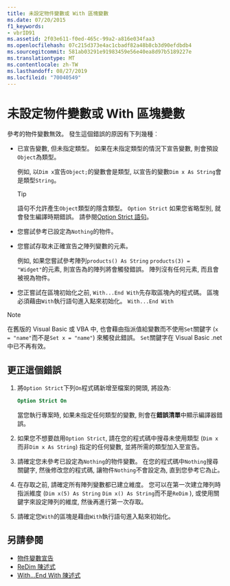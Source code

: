 ```yaml
---
title: 未設定物件變數或 With 區塊變數
ms.date: 07/20/2015
f1_keywords:
- vbrID91
ms.assetid: 2f03e611-f0ed-465c-99a2-a816e034faa3
ms.openlocfilehash: 07c215d373e4ac1cbadf82a48b8cb3d90efdbdb4
ms.sourcegitcommit: 581ab03291e91983459e56e40ea8d97b5189227e
ms.translationtype: MT
ms.contentlocale: zh-TW
ms.lasthandoff: 08/27/2019
ms.locfileid: "70040549"
---
```

# <a name="object-variable-or-with-block-variable-not-set"></a>未設定物件變數或 With 區塊變數
參考的物件變數無效。   發生這個錯誤的原因有下列幾種︰

- 已宣告變數, 但未指定類型。 如果在未指定類型的情況下宣告變數, 則會預設`Object`為類型。

    例如, 以`Dim x`宣告`Object;`的變數會是類型, 以宣告的變數`Dim x As String`會是類型`String`。

    > [!TIP]
    > 語句不允許產生`Object`類型的隱含類型。 `Option Strict` 如果您省略型別, 就會發生編譯時期錯誤。 請參閱[Option Strict 語句](../../../visual-basic/language-reference/statements/option-strict-statement.md)。

- 您嘗試參考已設定為`Nothing`的物件。

- 您嘗試存取未正確宣告之陣列變數的元素。

    例如, 如果您嘗試參考陣列`products() As String` `products(3) = "Widget"`的元素, 則宣告為的陣列將會觸發錯誤。 陣列沒有任何元素, 而且會被視為物件。

- 您正嘗試在區塊初始化之前, `With...End With`先存取區塊內的程式碼。   區塊必須藉由`With`執行語句進入點來初始化。 `With...End With`

> [!NOTE]
> 在舊版的 Visual Basic 或 VBA 中, 也會藉由指派值給變數而不使用`Set`關鍵字 (`x = "name"`而不是`Set x = "name"`) 來觸發此錯誤。 `Set`關鍵字在 Visual Basic .net 中已不再有效。

## <a name="to-correct-this-error"></a>更正這個錯誤

1. 將`Option Strict`下列`On`程式碼新增至檔案的開頭, 將設為:

    ```vb
    Option Strict On
    ```

    當您執行專案時, 如果未指定任何類型的變數, 則會在**錯誤清單**中顯示編譯器錯誤。

2. 如果您不想要啟用`Option Strict`, 請在您的程式碼中搜尋未使用類型 (`Dim x`而非`Dim x As String`) 指定的任何變數, 並將所需的類型加入至宣告。

3. 請確定您未參考已設定為`Nothing`的物件變數。  在您的程式碼中`Nothing`搜尋關鍵字, 然後修改您的程式碼, 讓物件`Nothing`不會設定為, 直到您參考它為止。

4. 在存取之前, 請確定所有陣列變數都已建立維度。 您可以在第一次建立陣列時指派維度 (`Dim x(5) As String` `Dim x() As String`而不是`ReDim` ), 或使用關鍵字來設定陣列的維度, 然後再進行第一次存取。

5. 請確定您`With`的區塊是藉由`With`執行語句進入點來初始化。

## <a name="see-also"></a>另請參閱

- [物件變數宣告](../../../visual-basic/programming-guide/language-features/variables/object-variable-declaration.md)
- [ReDim 陳述式](../../../visual-basic/language-reference/statements/redim-statement.md)
- [With...End With 陳述式](../../../visual-basic/language-reference/statements/with-end-with-statement.md)
